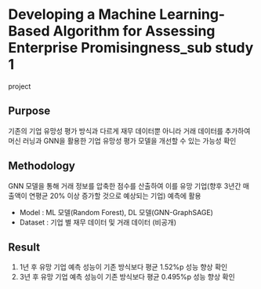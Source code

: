 # Developing a Machine Learning-Based Algorithm for Assessing Enterprise Promisingness_sub study 1
project

## Purpose
기존의 기업 유망성 평가 방식과 다르게 재무 데이터뿐 아니라 거래 데이터를 추가하여 머신 러닝과 GNN을 활용한 기업 유망성 평가 모델을 개선할 수 있는 가능성 확인

## Methodology
GNN 모델을 통해 거래 정보를 압축한 점수를 산출하여 이를 유망 기업(향후 3년간 매출액이 연평균 20% 이상 증가할 것으로 예상되는 기업) 예측에 활용

  - Model : ML 모델(Random Forest), DL 모델(GNN-GraphSAGE)
  - Dataset : 기업 별 재무 데이터 및 거래 데이터 (비공개)

## Result
1. 1년 후 유망 기업 예측 성능이 기존 방식보다 평균 1.52%p 성능 향상 확인
2. 3년 후 유망 기업 예측 성능이 기존 방식보다 평균 0.495%p 성능 향상 확인